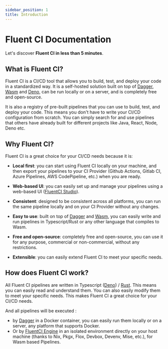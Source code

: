 ```yaml
---
sidebar_position: 1
title: Introduction
---
```


# Fluent CI Documentation

Let's discover **Fluent CI in less than 5 minutes**.

## What is Fluent CI?

Fluent CI is a CI/CD tool that allows you to build, test, and deploy your code in a standardized way. It is a self-hosted solution built on top of [Dagger](https://dagger.io/), [Wasm](https://webassembly.org) and [Deno](https://deno.land/), can be run locally or on a server, and is completely free and open-source.

It is also a registry of pre-built pipelines that you can use to build, test, and deploy your code. This means you don't have to write your CI/CD configuration from scratch. You can simply search for and use pipelines that others have already built for different projects like Java, React, Node, Deno etc.

## Why Fluent CI?

Fluent CI is a great choice for your CI/CD needs because it is:

- **Local first**: you can start using Fluent CI locally on your machine, and then export your pipelines to your CI Provider (Github Actions, Gitlab CI, Azure Pipelines, AWS CodePipeline, etc.) when you are ready.

- **Web-based UI**: you can easily set up and manage your pipelines using a web-based UI ([FluentCI Studio](/category/fluentci-studio/intro)).
  
- **Consistent**: designed to be consistent across all platforms, you can run the same pipeline locally and on your CI Provider without any changes.

- **Easy to use**: built on top of [Dagger](https://dagger.io/) and [Wasm](https://webassembly.org/), you can easily write and run pipelines in Typescript/Rust or any other language that compiles to Wasm.
  
- **Free and open-source**: completely free and open-source, you can use it for any purpose, commercial or non-commercial, without any restrictions.

- **Extensible**: you can easily extend Fluent CI to meet your specific needs.

## How does Fluent CI work?

All Fluent CI pipelines are written in Typescript ([Deno](https://deno.com/)) / [Rust](https://www.rust-lang.org/). This means you can easily read and understand them. You can also easily modify them to meet your specific needs. This makes Fluent CI a great choice for your CI/CD needs.

And all pipelines will be executed :

- by [Dagger](https://dagger.io/) in a Docker container, you can easily run them locally or on a server, any platform that supports Docker.
- Or by [FluentCI Engine](https://github.com/fluentci-io/fluentci-engine) in an isolated environment directly on your host machine (thanks to Nix, Pkgx, Flox, Devbox, Devenv, Mise, etc.), for Wasm based Pipelines.
